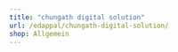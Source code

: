 ```yaml
---
title: "chungath digital solution"
url: /edappal/chungath-digital-solution/
shop: Allgemein
---
```

